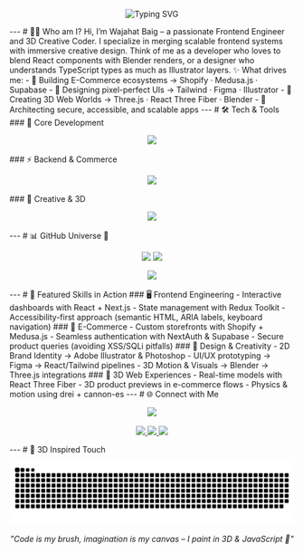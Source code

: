 <!-- Typing SVG Hero Banner -->
<p align="center">
  <img src="https://readme-typing-svg.herokuapp.com?font=Fira+Code&weight=600&size=28&pause=1000&color=00F7FF&center=true&vCenter=true&width=900&lines=Hey+there+👋+I'm+Wajahat+Baig;Frontend+Engineer+%7C+3D+Creative+Developer;Crafting+Modern+UIs+%26+Immersive+3D+Experiences;Next.js+%7C+React+%7C+Shopify+%7C+Medusa.js;Blender+%7C+Three.js+%7C+React-Three-Fiber" alt="Typing SVG" />
</p>
---
# 🧑‍🚀 Who am I?
Hi, I’m Wajahat Baig – a passionate Frontend Engineer and 3D Creative Coder.  
I specialize in merging scalable frontend systems with immersive creative design.  
Think of me as a developer who loves to blend React components with Blender renders, or a designer who understands TypeScript types as much as Illustrator layers.  
✨ What drives me:  
- 🛒 Building E-Commerce ecosystems → Shopify · Medusa.js · Supabase  
- 🎨 Designing pixel-perfect UIs → Tailwind · Figma · Illustrator  
- 🧊 Creating 3D Web Worlds → Three.js · React Three Fiber · Blender  
- 🔐 Architecting secure, accessible, and scalable apps  
---
# 🛠️ Tech & Tools
### 🚀 Core Development
<p align="center">
  <img src="https://skillicons.dev/icons?i=react,next,ts,redux,graphql,tailwind" />
</p>
### ⚡ Backend & Commerce
<p align="center">
  <img src="https://skillicons.dev/icons?i=nodejs,postgres,supabase" />
</p>
### 🎨 Creative & 3D
<p align="center">
  <img src="https://skillicons.dev/icons?i=blender,threejs,figma,ai,ps" />
</p>
---
# 📊 GitHub Universe 🌌
<p align="center">
  <img src="https://github-readme-stats.vercel.app/api?username=waji200&show_icons=true&theme=radical&hide_border=true" height="180" />
  <img src="https://streak-stats.demolab.com?user=waji200&theme=radical&hide_border=true" height="180" />
</p>
<p align="center">
  <img src="https://github-readme-stats.vercel.app/api/top-langs/?username=waji200&layout=compact&theme=radical&hide_border=true" height="150"/>
</p>
---
# 🌟 Featured Skills in Action
### 🖥️ Frontend Engineering
- Interactive dashboards with React + Next.js
- State management with Redux Toolkit  
- Accessibility-first approach (semantic HTML, ARIA labels, keyboard navigation)  
### 🛒 E-Commerce
- Custom storefronts with Shopify + Medusa.js
- Seamless authentication with NextAuth & Supabase
- Secure product queries (avoiding XSS/SQLi pitfalls)  
### 🎨 Design & Creativity
- 2D Brand Identity → Adobe Illustrator & Photoshop  
- UI/UX prototyping → Figma → React/Tailwind pipelines  
- 3D Motion & Visuals → Blender → Three.js integrations  
### 🧊 3D Web Experiences
- Real-time models with React Three Fiber  
- 3D product previews in e-commerce flows  
- Physics & motion using drei + cannon-es  
---
# 🌐 Connect with Me  
<p align="center">
  <a href="https://devignity.com/portfolio" target="_blank">
    <img src="https://img.shields.io/badge/🌐%20Visit%20My%20Portfolio-Devignity.com-blueviolet?style=for-the-badge&logo=firefox&logoColor=white" />
  </a>
</p>
<p align="center">
  <a href="https://www.linkedin.com/in/wajahat-baig-2b4b2212a/" target="_blank">
    <img src="https://skillicons.dev/icons?i=linkedin" />
  </a>
  <a href="mailto:workwithdevignity@gmail.com" target="_blank">
    <img src="https://skillicons.dev/icons?i=gmail" />
  </a>
  <a href="https://github.com/waji200" target="_blank">
    <img src="https://skillicons.dev/icons?i=github" />
  </a>
</p>
---
# 🎇 3D Inspired Touch  
<p align="center">
  <img src="https://raw.githubusercontent.com/platane/snk/output/github-contribution-grid-snake.svg" alt="3D Snake animation" />
</p>
<p align="center">
  <em>"Code is my brush, imagination is my canvas – I paint in 3D & JavaScript 🌌"</em>
</p>
